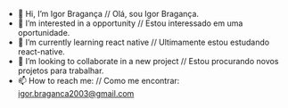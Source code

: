 - 👋 Hi, I’m Igor Bragança // Olá, sou Igor Bragança.
- 👀 I’m interested in a opportunity // Estou interessado em uma oportunidade.
- 🌱 I’m currently learning react native // Ultimamente estou estudando react-native.
- 💞️ I’m looking to collaborate in a new project // Estou procurando novos projetos para trabalhar.
- 📫 How to reach me: // Como me encontrar: igor.braganca2003@gmail.com 

<!---
igorbraganca2003/igorbraganca2003 is a ✨ special ✨ repository because its `README.md` (this file) appears on your GitHub profile.
You can click the Preview link to take a look at your changes.
--->
